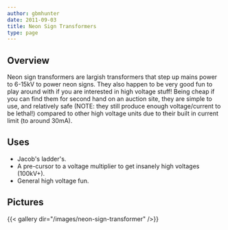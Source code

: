 ```yaml
---
author: gbmhunter
date: 2011-09-03
title: Neon Sign Transformers
type: page
---
```


## Overview

Neon sign transformers are largish transformers that step up mains power to 6-15kV to power neon signs. They also happen to be very good fun to play around with if you are interested in high voltage stuff! Being cheap if you can find them for second hand on an auction site, they are simple to use, and relatively safe (NOTE: they still produce enough voltage/current to be lethal!) compared to other high voltage units due to their built in current limit (to around 30mA).

## Uses

* Jacob's ladder's.
* A pre-cursor to a voltage multiplier to get insanely high voltages (100kV+).
* General high voltage fun.

## Pictures

{{< gallery dir="/images/neon-sign-transformer" />}}
